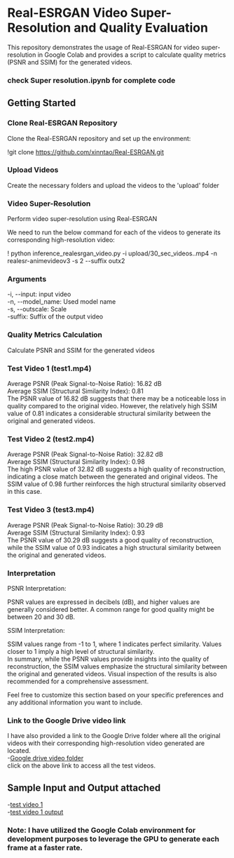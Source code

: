 # Real-ESRGAN Video Super-Resolution and Quality Evaluation

This repository demonstrates the usage of Real-ESRGAN for video super-resolution in Google Colab and provides a script to calculate quality metrics (PSNR and SSIM) for the generated videos.  

### check Super resolution.ipynb for complete code

## Getting Started
### Clone Real-ESRGAN Repository
Clone the Real-ESRGAN repository and set up the environment:

!git clone https://github.com/xinntao/Real-ESRGAN.git


### Upload Videos
Create the necessary folders and upload the videos to the 'upload' folder

### Video Super-Resolution
Perform video super-resolution using Real-ESRGAN  

We need to run the below command for each of the videos to generate its corresponding high-resolution video:  

! python inference_realesrgan_video.py -i upload/30_sec_videos..mp4 -n realesr-animevideov3 -s 2 --suffix outx2

### Arguments  
 -i, --input: input video  
 -n, --model_name: Used model name  
 -s, --outscale: Scale  
 -suffix: Suffix of the output video  

### Quality Metrics Calculation
Calculate PSNR and SSIM for the generated videos

### Test Video 1 (test1.mp4)
Average PSNR (Peak Signal-to-Noise Ratio): 16.82 dB  
Average SSIM (Structural Similarity Index): 0.81  
The PSNR value of 16.82 dB suggests that there may be a noticeable loss in quality compared to the original video. However, the relatively high SSIM value of 0.81 indicates a considerable structural similarity between the original and generated videos.

### Test Video 2 (test2.mp4)
Average PSNR (Peak Signal-to-Noise Ratio): 32.82 dB  
Average SSIM (Structural Similarity Index): 0.98  
The high PSNR value of 32.82 dB suggests a high quality of reconstruction, indicating a close match between the generated and original videos. The SSIM value of 0.98 further reinforces the high structural similarity observed in this case.

### Test Video 3 (test3.mp4)
Average PSNR (Peak Signal-to-Noise Ratio): 30.29 dB  
Average SSIM (Structural Similarity Index): 0.93  
The PSNR value of 30.29 dB suggests a good quality of reconstruction, while the SSIM value of 0.93 indicates a high structural similarity between the original and generated videos.

### Interpretation
PSNR Interpretation:  

PSNR values are expressed in decibels (dB), and higher values are generally considered better. A common range for good quality might be between 20 and 30 dB.  

SSIM Interpretation:  

SSIM values range from -1 to 1, where 1 indicates perfect similarity. Values closer to 1 imply a high level of structural similarity.  
In summary, while the PSNR values provide insights into the quality of reconstruction, the SSIM values emphasize the structural similarity between the original and generated videos. Visual inspection of the results is also recommended for a comprehensive assessment.  

Feel free to customize this section based on your specific preferences and any additional information you want to include.

### Link to the Google Drive video link  
I have also provided a link to the Google Drive folder where all the original videos with their corresponding high-resolution video generated are located.  
-[Google drive video folder](https://drive.google.com/drive/folders/1AN_zPEvt1mUROVhLNyIsGbetRNiU6J_n?usp=sharing)  
click on the above link to access all the test videos.  

## Sample Input and Output attached
-[test video 1](https://drive.google.com/file/d/1NVU1U9Fzo9VHDRVa_bxeL6EpRxbNPMEU/view?usp=sharing)  
-[test video 1 output](https://drive.google.com/file/d/1jECWDRetBmAy87_Ge0HyBakuQC3vHP7q/view?usp=sharing)  

### Note: I have utilized the Google Colab environment for development purposes to leverage the GPU to generate each frame at a faster rate.
